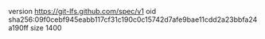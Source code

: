 version https://git-lfs.github.com/spec/v1
oid sha256:09f0cebf945eabb117cf31c190c0c15742d7afe9bae11cdd2a23bbfa24a190ff
size 1400
